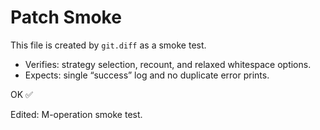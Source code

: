 # Patch Smoke

This file is created by `git.diff` as a smoke test.

- Verifies: strategy selection, recount, and relaxed whitespace options.
- Expects: single “success” log and no duplicate error prints.

OK ✅

Edited: M-operation smoke test.
